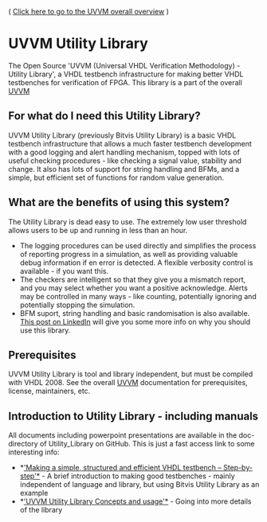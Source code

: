 ( [Click here to go to the UVVM overall overview](https://github.com/UVVM/UVVM/blob/master/README.md) )

# UVVM Utility Library
The Open Source 'UVVM (Universal VHDL Verification Methodology) - Utility Library', a VHDL testbench infrastructure for making better  VHDL testbenches for verification of FPGA.
This library is a part of the overall [UVVM](https://github.com/UVVM/UVVM/blob/master/README.md)

## For what do I need this Utility Library?
UVVM Utility Library (previously Bitvis Utility Library) is a basic VHDL testbench infrastructure that allows a much faster testbench development with a good logging and alert handling mechanism, topped with lots of useful checking procedures - like checking a signal value, stability and change. It also has lots of support for string handling and BFMs, and a simple, but efficient set of functions for random value generation. 

## What are the benefits of using this system?
The Utility Library is dead easy to use. The extremely low user threshold allows users to be up and running in less than an hour.
* The logging procedures can be used directly and simplifies the process of reporting progress in a simulation, as well as providing valuable debug information if en error is detected. A flexible verbosity control is available - if you want this.
* The checkers are intelligent so that they give you a mismatch report, and you may select whether you want a positive acknowledge. Alerts may be controlled in many ways - like counting, potentially ignoring and potentially stopping the simulation.
* BFM suport, string handling and basic randomisation is also available.
[This post on LinkedIn](https://www.linkedin.com/pulse/free-library-good-testbench-checking-functionality-espen-tallaksen?trk=mp-reader-card) will give you some more info on why you should use this library.

## Prerequisites
UVVM Utility Library is tool and library independent, but must be compiled with VHDL 2008.
See the overall [UVVM](https://github.com/UVVM/UVVM/blob/master/README.md) documentation for prerequisites, license, maintainers, etc.

## Introduction to Utility Library - including manuals
All documents including powerpoint presentations are available in the doc-directory of Utility_Library on GitHub.
This is just a fast access link to some interesting info:
- *['Making a simple, structured and efficient VHDL testbench – Step-by-step'*](https://github.com/UVVM/UVVM/raw/master/uvvm_util/Simple_TB_step_by_step.pps) - A brief introduction to making good testbenches - mainly independent of language and library, but using Bitvis Utility Library as an example
- *['UVVM Utility Library Concepts and usage'*](https://github.com/UVVM/UVVM/blob/master/uvvm_util/UVVM_Utility_Library_Concepts_and_Usage.pps)  - Going into more details of the library


